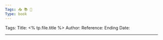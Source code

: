 ```yaml
---
Tags: 📥 📚 🔴
Type: book
---
```


Tags: 
Title: <% tp.file.title %>
Author: 
Reference: 
Ending Date: 

---
